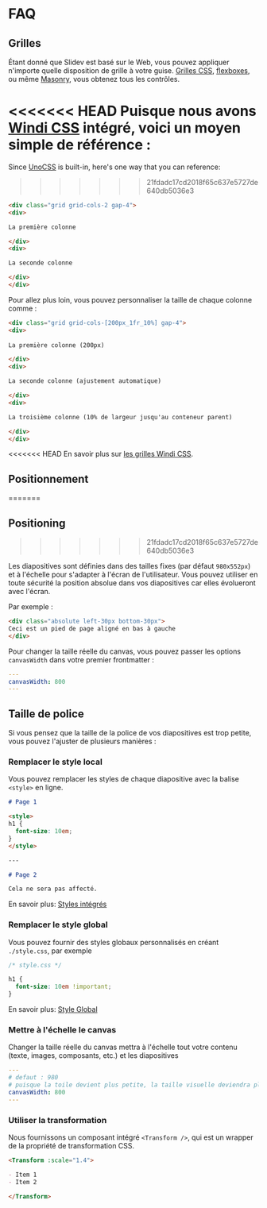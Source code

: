 # FAQ

## Grilles

Étant donné que Slidev est basé sur le Web, vous pouvez appliquer n'importe quelle disposition de grille à votre guise. [Grilles CSS](https://css-tricks.com/snippets/css/complete-guide-grid/), [flexboxes](https://css-tricks.com/snippets/css/a-guide-to-flexbox/), ou même [Masonry](https://css-tricks.com/native-css-masonry-layout-in-css-grid/), vous obtenez tous les contrôles.

<<<<<<< HEAD
Puisque nous avons [Windi CSS](https://windicss.org/) intégré, voici un moyen simple de référence :
=======
Since [UnoCSS](https://unocss.dev/) is built-in, here's one way that you can reference:
>>>>>>> 21fdadc17cd2018f65c637e5727de640db5036e3

```html
<div class="grid grid-cols-2 gap-4">
<div>

La première colonne

</div>
<div>

La seconde colonne

</div>
</div>
```

Pour allez plus loin, vous pouvez personnaliser la taille de chaque colonne comme :

```html
<div class="grid grid-cols-[200px_1fr_10%] gap-4">
<div>
    
La première colonne (200px)

</div>
<div>

La seconde colonne (ajustement automatique)

</div>
<div>

La troisième colonne (10% de largeur jusqu'au conteneur parent)

</div>
</div>
```

<<<<<<< HEAD
En savoir plus sur [les grilles Windi CSS](https://windicss.org/utilities/grid.html).

## Positionnement
=======
## Positioning
>>>>>>> 21fdadc17cd2018f65c637e5727de640db5036e3

Les diapositives sont définies dans des tailles fixes (par défaut `980x552px`) et à l'échelle pour s'adapter à l'écran de l'utilisateur. Vous pouvez utiliser en toute sécurité la position absolue dans vos diapositives car elles évolueront avec l'écran.

Par exemple :

```html
<div class="absolute left-30px bottom-30px">
Ceci est un pied de page aligné en bas à gauche
</div>
```

Pour changer la taille réelle du canvas, vous pouvez passer les options `canvasWidth` dans votre premier frontmatter :

```yaml
---
canvasWidth: 800
---
```

## Taille de police

Si vous pensez que la taille de la police de vos diapositives est trop petite, vous pouvez l'ajuster de plusieurs manières :

### Remplacer le style local

Vous pouvez remplacer les styles de chaque diapositive avec la balise `<style>` en ligne.

```md
# Page 1

<style>
h1 {
  font-size: 10em;
}
</style>

---

# Page 2

Cela ne sera pas affecté.
```

En savoir plus: [Styles intégrés](/guide/syntax.html#embedded-styles)

### Remplacer le style global

Vous pouvez fournir des styles globaux personnalisés en créant `./style.css`, par exemple

```css
/* style.css */

h1 {
  font-size: 10em !important;
}
```

En savoir plus: [Style Global](/custom/directory-structure.html#style)

### Mettre à l'échelle le canvas

Changer la taille réelle du canvas mettra à l'échelle tout votre contenu (texte, images, composants, etc.) et les diapositives

```yaml
---
# defaut : 980
# puisque la toile devient plus petite, la taille visuelle deviendra plus grande
canvasWidth: 800
---
```

### Utiliser la transformation

Nous fournissons un composant intégré `<Transform />`, qui est un wrapper de la propriété de transformation CSS.

```md
<Transform :scale="1.4">

- Item 1
- Item 2

</Transform>
```
